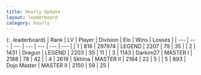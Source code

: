 ```yaml
---
title: Hourly Update
layout: leaderboard
category: hourly
---
```


{: .leaderboard}
| Rank | LV | Player | Division | Elo | Wins | Losses |
| --- | --- | --- | --- | --- | --- | --- |
| <span data-change="0">1</span> | 816 | <span title="ID: 544038">297974</span> | LEGEND | <span data-change="0">2207</span> | <span data-change="0">79</span> | <span data-change="0">35</span> |
| <span data-change="0">2</span> | 1431 | <span title="ID: 337810">Dregun</span> | LEGEND | <span data-change="0">2203</span> | <span data-change="0">35</span> | <span data-change="0">11</span> |
| <span data-change="3">3</span> | 1143 | <span title="ID: 694036">Darkim27</span> | MASTER I | <span data-change="52">2188</span> | <span data-change="7">78</span> | <span data-change="1">42</span> |
| <span data-change="8">4</span> | 2619 | <span title="ID: 353063">Sktima</span> | MASTER II | <span data-change="84">2164</span> | <span data-change="8">22</span> | <span data-change="0">5</span> |
| <span data-change="-2">5</span> | 893 | <span title="ID: 431504">Dojo Master</span> | MASTER II | <span data-change="-4">2150</span> | <span data-change="0">59</span> | <span data-change="1">25</span> |